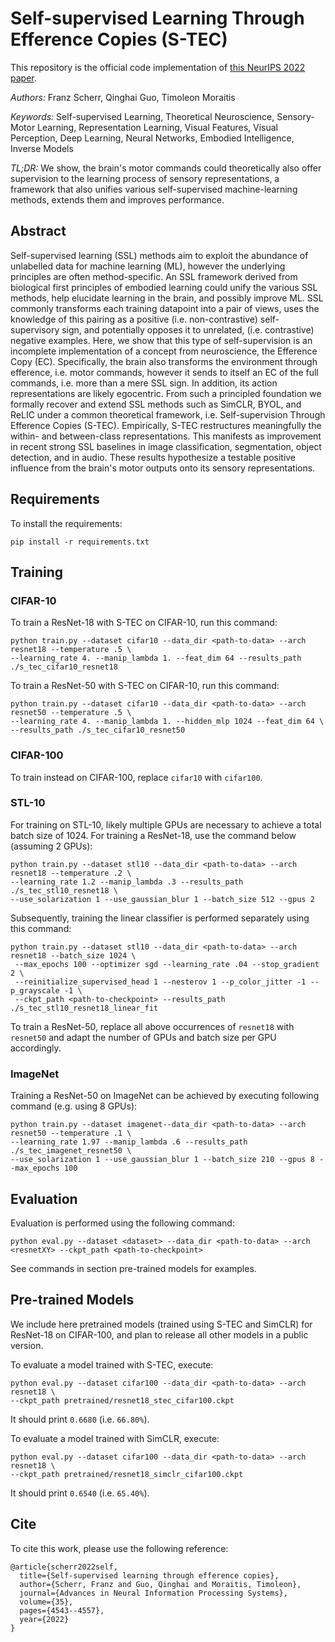 # Self-supervised Learning Through Efference Copies (S-TEC)

This repository is the official code implementation of [this NeurIPS 2022 paper](https://proceedings.neurips.cc/paper_files/paper/2022/hash/1d1cea122b9ec9f78acc21510659e500-Abstract-Conference.html).

_Authors:_ Franz Scherr, Qinghai Guo, Timoleon Moraitis

_Keywords:_ Self-supervised Learning, Theoretical Neuroscience, Sensory-Motor Learning, Representation Learning, Visual Features, Visual Perception, Deep Learning, Neural Networks, Embodied Intelligence, Inverse Models

_TL;DR:_ We show, the brain's motor commands could theoretically also offer supervision to the learning process of sensory representations, a framework that also unifies various self-supervised machine-learning methods, extends them and improves performance.

## Abstract
Self-supervised learning (SSL) methods aim to exploit the abundance of unlabelled data for machine learning (ML), however the underlying principles are often method-specific. An SSL framework derived from biological first principles of embodied learning could unify the various SSL methods, help elucidate learning in the brain, and possibly improve ML. SSL commonly transforms each training datapoint into a pair of views, uses the knowledge of this pairing as a positive (i.e. non-contrastive) self-supervisory sign, and potentially opposes it to unrelated, (i.e. contrastive) negative examples. Here, we show that this type of self-supervision is an incomplete implementation of a concept from neuroscience, the Efference Copy (EC). Specifically, the brain also transforms the environment through efference, i.e. motor commands, however it sends to itself an EC of the full commands, i.e. more than a mere SSL sign. In addition, its action representations are likely egocentric. From such a principled foundation we formally recover and extend SSL methods such as SimCLR, BYOL, and ReLIC under a common theoretical framework, i.e. Self-supervision Through Efference Copies (S-TEC). Empirically, S-TEC restructures meaningfully the within- and between-class representations. This manifests as improvement in recent strong SSL baselines in image classification, segmentation, object detection, and in audio. These results hypothesize a testable positive influence from the brain's motor outputs onto its sensory representations.

## Requirements

To install the requirements:

```setup
pip install -r requirements.txt
```

## Training

### CIFAR-10
To train a ResNet-18 with S-TEC on CIFAR-10, run this command:

```train
python train.py --dataset cifar10 --data_dir <path-to-data> --arch resnet18 --temperature .5 \
--learning_rate 4. --manip_lambda 1. --feat_dim 64 --results_path ./s_tec_cifar10_resnet18
```

To train a ResNet-50 with S-TEC on CIFAR-10, run this command:

```train
python train.py --dataset cifar10 --data_dir <path-to-data> --arch resnet50 --temperature .5 \
--learning_rate 4. --manip_lambda 1. --hidden_mlp 1024 --feat_dim 64 \
--results_path ./s_tec_cifar10_resnet50
```

### CIFAR-100
To train instead on CIFAR-100, replace `cifar10` with `cifar100`. 

### STL-10
For training on STL-10, likely multiple GPUs are necessary to achieve a total batch size of 1024. For training a ResNet-18, use the command below (assuming 2 GPUs):
```train
python train.py --dataset stl10 --data_dir <path-to-data> --arch resnet18 --temperature .2 \
--learning_rate 1.2 --manip_lambda .3 --results_path ./s_tec_stl10_resnet18 \
--use_solarization 1 --use_gaussian_blur 1 --batch_size 512 --gpus 2
```

Subsequently, training the linear classifier is performed separately using this command:
```
python train.py --dataset stl10 --data_dir <path-to-data> --arch resnet18 --batch_size 1024 \
 --max_epochs 100 --optimizer sgd --learning_rate .04 --stop_gradient 2 \
 --reinitialize_supervised_head 1 --nesterov 1 --p_color_jitter -1 --p_grayscale -1 \
 --ckpt_path <path-to-checkpoint> --results_path ./s_tec_stl10_resnet18_linear_fit
```

To train a ResNet-50, replace all above occurrences of `resnet18` with `resnet50` and adapt the number of GPUs and batch size per GPU accordingly.

### ImageNet
Training a ResNet-50 on ImageNet can be achieved by executing following command (e.g. using 8 GPUs):

```train
python train.py --dataset imagenet--data_dir <path-to-data> --arch resnet50 --temperature .1 \
--learning_rate 1.97 --manip_lambda .6 --results_path ./s_tec_imagenet_resnet50 \
--use_solarization 1 --use_gaussian_blur 1 --batch_size 210 --gpus 8 --max_epochs 100
```

## Evaluation

Evaluation is performed using the following command:

```
python eval.py --dataset <dataset> --data_dir <path-to-data> --arch <resnetXY> --ckpt_path <path-to-checkpoint>
```

See commands in section pre-trained models for examples.


## Pre-trained Models

We include here pretrained models (trained using S-TEC and SimCLR) for ResNet-18 on CIFAR-100, and plan to release all other models in a public version.

To evaluate a model trained with S-TEC, execute:

```
python eval.py --dataset cifar100 --data_dir <path-to-data> --arch resnet18 \
--ckpt_path pretrained/resnet18_stec_cifar100.ckpt
```

It should print `0.6680` (i.e. `66.80%`).

To evaluate a model trained with SimCLR, execute:

```
python eval.py --dataset cifar100 --data_dir <path-to-data> --arch resnet18 \
--ckpt_path pretrained/resnet18_simclr_cifar100.ckpt
```

It should print `0.6540` (i.e. `65.40%`).


## Cite
To cite this work, please use the following reference:

    @article{scherr2022self,
      title={Self-supervised learning through efference copies},
      author={Scherr, Franz and Guo, Qinghai and Moraitis, Timoleon},
      journal={Advances in Neural Information Processing Systems},
      volume={35},
      pages={4543--4557},
      year={2022}
    }
